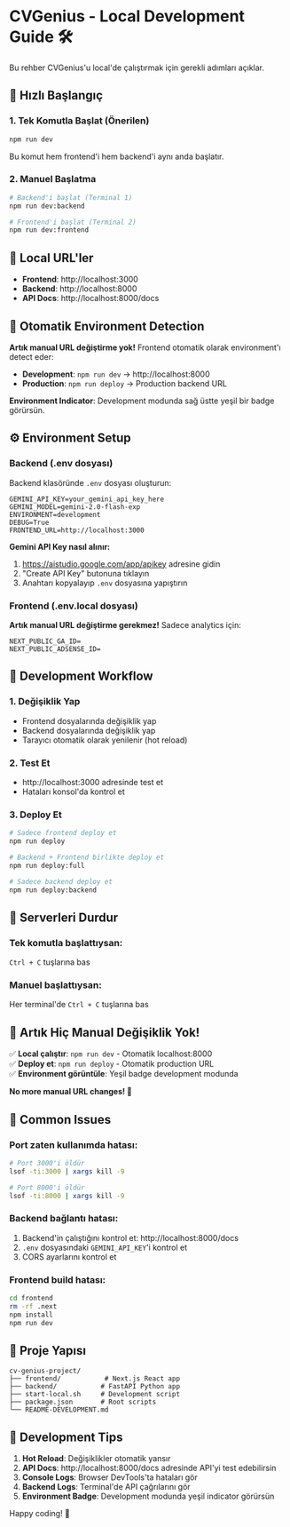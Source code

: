 # CVGenius - Local Development Guide 🛠️

Bu rehber CVGenius'u local'de çalıştırmak için gerekli adımları açıklar.

## 🚀 Hızlı Başlangıç

### 1. Tek Komutla Başlat (Önerilen)
```bash
npm run dev
```
Bu komut hem frontend'i hem backend'i aynı anda başlatır.

### 2. Manuel Başlatma
```bash
# Backend'i başlat (Terminal 1)
npm run dev:backend

# Frontend'i başlat (Terminal 2) 
npm run dev:frontend
```

## 📍 Local URL'ler

- **Frontend**: http://localhost:3000
- **Backend**: http://localhost:8000  
- **API Docs**: http://localhost:8000/docs

## 🤖 **Otomatik Environment Detection**

**Artık manual URL değiştirme yok!** Frontend otomatik olarak environment'ı detect eder:

- **Development**: `npm run dev` → http://localhost:8000
- **Production**: `npm run deploy` → Production backend URL

**Environment Indicator**: Development modunda sağ üstte yeşil bir badge görürsün.

## ⚙️ Environment Setup

### Backend (.env dosyası)
Backend klasöründe `.env` dosyası oluşturun:

```env
GEMINI_API_KEY=your_gemini_api_key_here
GEMINI_MODEL=gemini-2.0-flash-exp
ENVIRONMENT=development
DEBUG=True
FRONTEND_URL=http://localhost:3000
```

**Gemini API Key nasıl alınır:**
1. https://aistudio.google.com/app/apikey adresine gidin
2. "Create API Key" butonuna tıklayın
3. Anahtarı kopyalayıp `.env` dosyasına yapıştırın

### Frontend (.env.local dosyası)
**Artık manual URL değiştirme gerekmez!** Sadece analytics için:

```env
NEXT_PUBLIC_GA_ID=
NEXT_PUBLIC_ADSENSE_ID=
```

## 🔄 Development Workflow

### 1. Değişiklik Yap
- Frontend dosyalarında değişiklik yap
- Backend dosyalarında değişiklik yap
- Tarayıcı otomatik olarak yenilenir (hot reload)

### 2. Test Et
- http://localhost:3000 adresinde test et
- Hataları konsol'da kontrol et

### 3. Deploy Et
```bash
# Sadece frontend deploy et
npm run deploy

# Backend + Frontend birlikte deploy et
npm run deploy:full

# Sadece backend deploy et
npm run deploy:backend
```

## 🛑 Serverleri Durdur

### Tek komutla başlattıysan:
`Ctrl + C` tuşlarına bas

### Manuel başlattıysan:
Her terminal'de `Ctrl + C` tuşlarına bas

## 🎯 **Artık Hiç Manual Değişiklik Yok!**

✅ **Local çalıştır**: `npm run dev` - Otomatik localhost:8000  
✅ **Deploy et**: `npm run deploy` - Otomatik production URL  
✅ **Environment görüntüle**: Yeşil badge development modunda  

**No more manual URL changes! 🎉**

## 🐛 Common Issues

### Port zaten kullanımda hatası:
```bash
# Port 3000'i öldür
lsof -ti:3000 | xargs kill -9

# Port 8000'i öldür  
lsof -ti:8000 | xargs kill -9
```

### Backend bağlantı hatası:
1. Backend'in çalıştığını kontrol et: http://localhost:8000/docs
2. `.env` dosyasındaki `GEMINI_API_KEY`'i kontrol et
3. CORS ayarlarını kontrol et

### Frontend build hatası:
```bash
cd frontend
rm -rf .next
npm install
npm run dev
```

## 📁 Proje Yapısı

```
cv-genius-project/
├── frontend/           # Next.js React app
├── backend/           # FastAPI Python app  
├── start-local.sh     # Development script
├── package.json       # Root scripts
└── README-DEVELOPMENT.md
```

## 🎯 Development Tips

1. **Hot Reload**: Değişiklikler otomatik yansır
2. **API Docs**: http://localhost:8000/docs adresinde API'yi test edebilirsin
3. **Console Logs**: Browser DevTools'ta hataları gör
4. **Backend Logs**: Terminal'de API çağrılarını gör
5. **Environment Badge**: Development modunda yeşil indicator görürsün

Happy coding! 🚀 